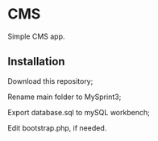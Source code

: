 
# CMS

Simple CMS app.

## Installation

Download this repository;

Rename main folder to MySprint3;

Export database.sql to mySQL workbench;

Edit bootstrap.php, if needed.

